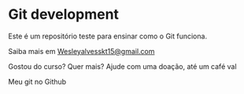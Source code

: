 # Git development
Este é um repositório teste para ensinar como o Git funciona.

Saiba mais em Wesleyalvesskt15@gmail.com

Gostou do curso? Quer mais? Ajude com uma doação, até um café val

Meu git no Github
